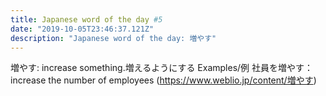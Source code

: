 ```yaml
---
title: Japanese word of the day #5
date: "2019-10-05T23:46:37.121Z"
description: "Japanese word of the day: 増やす"
---
```


増やす: increase something.増えるようにする
Examples/例
社員を増やす：increase the number of employees (https://www.weblio.jp/content/増やす)